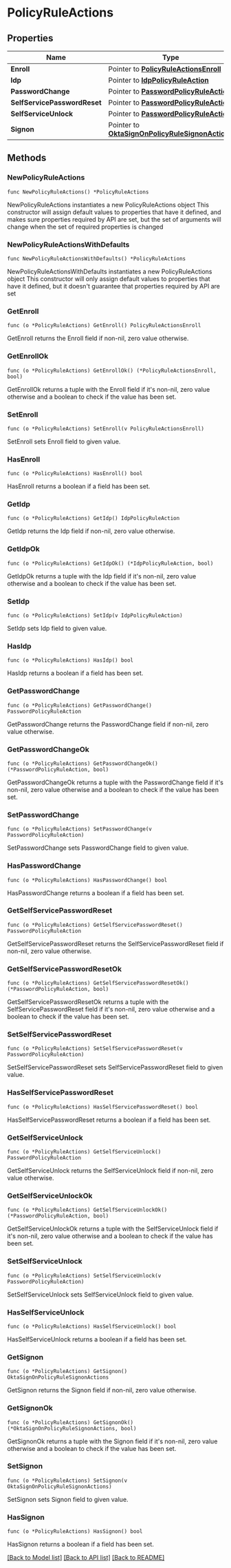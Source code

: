# PolicyRuleActions

## Properties

Name | Type | Description | Notes
------------ | ------------- | ------------- | -------------
**Enroll** | Pointer to [**PolicyRuleActionsEnroll**](PolicyRuleActionsEnroll.md) |  | [optional] 
**Idp** | Pointer to [**IdpPolicyRuleAction**](IdpPolicyRuleAction.md) |  | [optional] 
**PasswordChange** | Pointer to [**PasswordPolicyRuleAction**](PasswordPolicyRuleAction.md) |  | [optional] 
**SelfServicePasswordReset** | Pointer to [**PasswordPolicyRuleAction**](PasswordPolicyRuleAction.md) |  | [optional] 
**SelfServiceUnlock** | Pointer to [**PasswordPolicyRuleAction**](PasswordPolicyRuleAction.md) |  | [optional] 
**Signon** | Pointer to [**OktaSignOnPolicyRuleSignonActions**](OktaSignOnPolicyRuleSignonActions.md) |  | [optional] 

## Methods

### NewPolicyRuleActions

`func NewPolicyRuleActions() *PolicyRuleActions`

NewPolicyRuleActions instantiates a new PolicyRuleActions object
This constructor will assign default values to properties that have it defined,
and makes sure properties required by API are set, but the set of arguments
will change when the set of required properties is changed

### NewPolicyRuleActionsWithDefaults

`func NewPolicyRuleActionsWithDefaults() *PolicyRuleActions`

NewPolicyRuleActionsWithDefaults instantiates a new PolicyRuleActions object
This constructor will only assign default values to properties that have it defined,
but it doesn't guarantee that properties required by API are set

### GetEnroll

`func (o *PolicyRuleActions) GetEnroll() PolicyRuleActionsEnroll`

GetEnroll returns the Enroll field if non-nil, zero value otherwise.

### GetEnrollOk

`func (o *PolicyRuleActions) GetEnrollOk() (*PolicyRuleActionsEnroll, bool)`

GetEnrollOk returns a tuple with the Enroll field if it's non-nil, zero value otherwise
and a boolean to check if the value has been set.

### SetEnroll

`func (o *PolicyRuleActions) SetEnroll(v PolicyRuleActionsEnroll)`

SetEnroll sets Enroll field to given value.

### HasEnroll

`func (o *PolicyRuleActions) HasEnroll() bool`

HasEnroll returns a boolean if a field has been set.

### GetIdp

`func (o *PolicyRuleActions) GetIdp() IdpPolicyRuleAction`

GetIdp returns the Idp field if non-nil, zero value otherwise.

### GetIdpOk

`func (o *PolicyRuleActions) GetIdpOk() (*IdpPolicyRuleAction, bool)`

GetIdpOk returns a tuple with the Idp field if it's non-nil, zero value otherwise
and a boolean to check if the value has been set.

### SetIdp

`func (o *PolicyRuleActions) SetIdp(v IdpPolicyRuleAction)`

SetIdp sets Idp field to given value.

### HasIdp

`func (o *PolicyRuleActions) HasIdp() bool`

HasIdp returns a boolean if a field has been set.

### GetPasswordChange

`func (o *PolicyRuleActions) GetPasswordChange() PasswordPolicyRuleAction`

GetPasswordChange returns the PasswordChange field if non-nil, zero value otherwise.

### GetPasswordChangeOk

`func (o *PolicyRuleActions) GetPasswordChangeOk() (*PasswordPolicyRuleAction, bool)`

GetPasswordChangeOk returns a tuple with the PasswordChange field if it's non-nil, zero value otherwise
and a boolean to check if the value has been set.

### SetPasswordChange

`func (o *PolicyRuleActions) SetPasswordChange(v PasswordPolicyRuleAction)`

SetPasswordChange sets PasswordChange field to given value.

### HasPasswordChange

`func (o *PolicyRuleActions) HasPasswordChange() bool`

HasPasswordChange returns a boolean if a field has been set.

### GetSelfServicePasswordReset

`func (o *PolicyRuleActions) GetSelfServicePasswordReset() PasswordPolicyRuleAction`

GetSelfServicePasswordReset returns the SelfServicePasswordReset field if non-nil, zero value otherwise.

### GetSelfServicePasswordResetOk

`func (o *PolicyRuleActions) GetSelfServicePasswordResetOk() (*PasswordPolicyRuleAction, bool)`

GetSelfServicePasswordResetOk returns a tuple with the SelfServicePasswordReset field if it's non-nil, zero value otherwise
and a boolean to check if the value has been set.

### SetSelfServicePasswordReset

`func (o *PolicyRuleActions) SetSelfServicePasswordReset(v PasswordPolicyRuleAction)`

SetSelfServicePasswordReset sets SelfServicePasswordReset field to given value.

### HasSelfServicePasswordReset

`func (o *PolicyRuleActions) HasSelfServicePasswordReset() bool`

HasSelfServicePasswordReset returns a boolean if a field has been set.

### GetSelfServiceUnlock

`func (o *PolicyRuleActions) GetSelfServiceUnlock() PasswordPolicyRuleAction`

GetSelfServiceUnlock returns the SelfServiceUnlock field if non-nil, zero value otherwise.

### GetSelfServiceUnlockOk

`func (o *PolicyRuleActions) GetSelfServiceUnlockOk() (*PasswordPolicyRuleAction, bool)`

GetSelfServiceUnlockOk returns a tuple with the SelfServiceUnlock field if it's non-nil, zero value otherwise
and a boolean to check if the value has been set.

### SetSelfServiceUnlock

`func (o *PolicyRuleActions) SetSelfServiceUnlock(v PasswordPolicyRuleAction)`

SetSelfServiceUnlock sets SelfServiceUnlock field to given value.

### HasSelfServiceUnlock

`func (o *PolicyRuleActions) HasSelfServiceUnlock() bool`

HasSelfServiceUnlock returns a boolean if a field has been set.

### GetSignon

`func (o *PolicyRuleActions) GetSignon() OktaSignOnPolicyRuleSignonActions`

GetSignon returns the Signon field if non-nil, zero value otherwise.

### GetSignonOk

`func (o *PolicyRuleActions) GetSignonOk() (*OktaSignOnPolicyRuleSignonActions, bool)`

GetSignonOk returns a tuple with the Signon field if it's non-nil, zero value otherwise
and a boolean to check if the value has been set.

### SetSignon

`func (o *PolicyRuleActions) SetSignon(v OktaSignOnPolicyRuleSignonActions)`

SetSignon sets Signon field to given value.

### HasSignon

`func (o *PolicyRuleActions) HasSignon() bool`

HasSignon returns a boolean if a field has been set.


[[Back to Model list]](../README.md#documentation-for-models) [[Back to API list]](../README.md#documentation-for-api-endpoints) [[Back to README]](../README.md)


